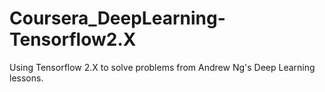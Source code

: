 # Coursera_DeepLearning-Tensorflow2.X
Using Tensorflow 2.X to solve problems from Andrew Ng's Deep Learning lessons.
